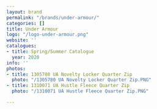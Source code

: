 ```yaml
---
layout: brand
permalink: "/brands/under-armour/"
categories: []
title: Under Armour
logo: "/logo-under-armour.png"
website: ''
catalogues:
- title: Spring/Summer Catalogue
  year: 2020
info: ''
photos:
- title: 1305780 UA Novelty Locker Quarter Zip
  photo: "/1305780 UA Novelty Locker Quarter Zip.PNG"
- title: 1310071 UA Hustle Fleece Quarter Zip
  photo: "/1310071 UA Hustle Fleece Quarter Zip.PNG"

---
```

